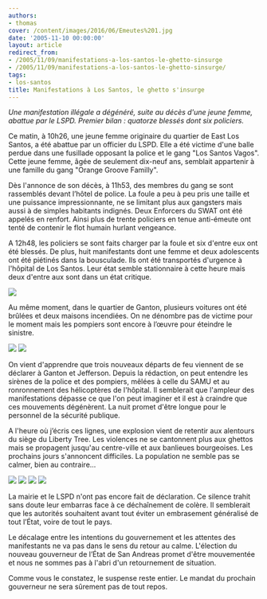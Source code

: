 ```yaml
---
authors:
- thomas
cover: /content/images/2016/06/Emeutes%201.jpg
date: '2005-11-10 00:00:00'
layout: article
redirect_from:
- /2005/11/09/manifestations-a-los-santos-le-ghetto-sinsurge
- /2005/11/09/manifestations-a-los-santos-le-ghetto-sinsurge/
tags:
- los-santos
title: Manifestations à Los Santos, le ghetto s'insurge
---
```



_Une manifestation illégale a dégénéré, suite au décès d'une jeune femme, abattue par le LSPD. Premier bilan : quatorze blessés dont six policiers._

Ce matin, à 10h26, une jeune femme originaire du quartier de East Los Santos, a été abattue par un officier du LSPD. Elle a été victime d'une balle perdue dans une fusillade opposant la police et le gang "Los Santos Vagos". Cette jeune femme, âgée de seulement dix-neuf ans, semblait appartenir à une famille du gang "Orange Groove Familly".

Dès l'annonce de son décès, à 11h53, des membres du gang se sont rassemblés devant l’hôtel de police. La foule a peu à peu pris une taille et une puissance impressionnante, ne se limitant plus aux gangsters mais aussi à de simples habitants indignés. Deux Enforcers du SWAT ont été appelés en renfort. Ainsi plus de trente policiers en tenue anti-émeute ont tenté de contenir le flot humain hurlant vengeance.

A 12h48, les policiers se sont faits charger par la foule et six d'entre eux ont été blessés. De plus, huit manifestants dont une femme et deux adolescents ont été piétinés dans la bousculade. Ils ont été transportés d'urgence à l'hôpital de Los Santos. Leur état semble stationnaire à cette heure mais deux d'entre aux sont dans un état critique.

![](/content/images/2005/01/Emeutes%2011.jpg)

Au même moment, dans le quartier de Ganton, plusieurs voitures ont été brûlées et deux maisons incendiées. On ne dénombre pas de victime pour le moment mais les pompiers sont encore à l’œuvre pour éteindre le sinistre.

![](/content/images/2005/01/Emeutes%205.jpg)
![](/content/images/2005/01/Emeutes%204.jpg)

On vient d'apprendre que trois nouveaux départs de feu viennent de se déclarer à Ganton et Jefferson. Depuis la rédaction, on peut entendre les sirènes de la police et des pompiers, mêlées à celle du SAMU et au ronronnement des hélicoptères de l'hôpital. Il semblerait que l'ampleur des manifestations dépasse ce que l'on peut imaginer et il est à craindre que ces mouvements dégénèrent. La nuit promet d'être longue pour le personnel de la sécurité publique.

A l'heure où j’écris ces lignes, une explosion vient de retentir aux alentours du siège du Liberty Tree. Les violences ne se cantonnent plus aux ghettos mais se propagent jusqu'au centre-ville et aux banlieues bourgeoises. Les prochains jours s'annoncent difficiles. La population ne semble pas se calmer, bien au contraire...

![](/content/images/2005/01/Emeutes%207.jpg)
![](/content/images/2005/01/Emeutes%2012.jpg)
![](/content/images/2005/01/Emeutes%203.jpg)
![](/content/images/2005/01/Emeutes%2016.jpg)

La mairie et le LSPD n'ont pas encore fait de déclaration. Ce silence trahit sans doute leur embarras face à ce déchaînement de colère. Il semblerait que les autorités souhaitent avant tout éviter un embrasement généralisé de tout l’État, voire de tout le pays.

Le décalage entre les intentions du gouvernement et les attentes des manifestants ne va pas dans le sens du retour au calme. L'élection du nouveau gouverneur de l’État de San Andreas promet d'être mouvementée et nous ne sommes pas à l'abri d'un retournement de situation.

Comme vous le constatez, le suspense reste entier. Le mandat du prochain gouverneur ne sera sûrement pas de tout repos.